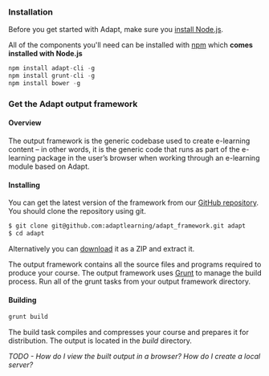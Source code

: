 ### Installation
Before you get started with Adapt, make sure you [install Node.js](http://nodejs.org/).

All of the components you'll need can be installed with [npm](https://npmjs.org/) which **comes installed with Node.js**

```js
npm install adapt-cli -g
npm install grunt-cli -g
npm install bower -g
```

### Get the Adapt output framework
#### Overview
The output framework is the generic codebase used to create e-learning content – in other words, it is the generic code that runs as part of the e-learning package in the user’s browser when working through an e-learning module based on Adapt. 

#### Installing
You can get the latest version of the framework from our [GitHub repository](https://github.com/adaptlearning/adapt_framework). You should clone the repository using git.

```bash
$ git clone git@github.com:adaptlearning/adapt_framework.git adapt
$ cd adapt
```

Alternatively you can [download](https://github.com/adaptlearning/adapt_framework/archive/master.zip) it as a ZIP and extract it.

The output framework contains all the source files and programs required to produce your course. The output framework uses [Grunt](http://gruntjs.com/) to manage the build process. Run all of the grunt tasks from your output framework directory.

#### Building
```bash
grunt build
```
The build task compiles and compresses your course and prepares it for distribution. The output is located in the *build* directory.

_TODO - How do I view the built output in a browser? How do I create a local server?_